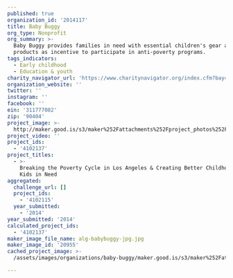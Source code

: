 ```yaml
---
published: true
organization_id: '2014117'
title: Baby Buggy
org_type: Nonprofit
org_summary: >-
  Baby Buggy provides families in need with essential children's gear and
  products as incentive to participate in anti-poverty programs.
tags_indicators:
  - Early childhood
  - Education & youth
charity_navigator_url: 'https://www.charitynavigator.org/index.cfm?bay=search.profile&ein=311777082'
organization_website: ''
twitter: ''
instagram: ''
facebook: ''
ein: '311777082'
zip: '90404'
project_image: >-
  http://maker.good.is/s3/maker%252Fattachments%252Fproject_photos%252Fimages%252F20955%252Fdisplay%252Falg-babybuggy-jpg.jpg=c570x385
project_video: ''
project_ids:
  - '4102137'
project_titles:
  - >-
    Breaking the Poverty Cycle in Los Angeles & Creating Better Childhoods for
    Kids in Need 
aggregated:
  challenge_url: []
  project_ids:
    - '4102115'
  year_submitted:
    - '2014'
year_submitted: '2014'
calculated_project_ids:
  - '4102137'
maker_image_file_name: alg-babybuggy-jpg.jpg
maker_image_id: '20955'
cached_project_image: >-
  /assets/images/organizations/baby-buggy/maker.good.is/s3/maker%252Fattachments%252Fproject_photos%252Fimages%252F20955%252Fdisplay%252Falg-babybuggy-jpg.jpg=c570x385.jpg

---
```

